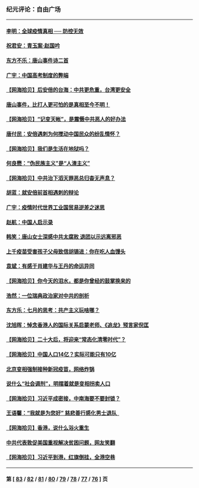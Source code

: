 ### 纪元评论：自由广场
---
#### [李明：全球疫情真相 ── 防控无效](../../pages/nsc993/n13783482.md) 
#### [祝君安：青玉案·赵国吟](../../pages/nsc993/n13783576.md) 
#### [东方不乐：唐山事件诗二首](../../pages/nsc993/n13783559.md) 
#### [广宇：中国高考制度的弊端](../../pages/nsc993/n13783352.md) 
#### [【网海拾贝】后安倍的台海：中共更危重，台湾更安全](../../pages/nsc993/n13783340.md) 
#### [唐山事件，比打人更可怕的是真相至今不明！](../../pages/nsc993/n13783297.md) 
#### [【网海拾贝】“记变天帐”，是震慑中共恶人的好办法](../../pages/nsc993/n13782737.md) 
#### [唐付民：安倍遇刺为何搅动中国民众的纷乱情怀？](../../pages/nsc993/n13782127.md) 
#### [【网海拾贝】我们是生活在地狱吗？](../../pages/nsc993/n13782053.md) 
#### [何良懋：“伪民族主义”是“人渣主义”](../../pages/nsc993/n13781090.md) 
#### [【网海拾贝】中共治下滔天罪恶总归杳无声息？](../../pages/nsc993/n13780659.md) 
#### [胡蓝：就安倍前首相遇刺的辩论](../../pages/nsc993/n13780551.md) 
#### [广宇：疫情时代世界工业国贸易逆差之迷思](../../pages/nsc993/n13779814.md) 
#### [赵航：中国人启示录](../../pages/nsc993/n13779765.md) 
#### [韩笑：唐山女士深感中共太腐败 退团以示远离邪恶](../../pages/nsc993/n13779750.md) 
#### [上千疫苗受害孩子父母致信胡锡进：你在吃人血馒头](../../pages/nsc993/n13779052.md) 
#### [袁斌：有感于肖建华与王丹的命运异同](../../pages/nsc993/n13779021.md) 
#### [【网海拾贝】你今天的泪水，都是你曾经的鼓掌换来的](../../pages/nsc993/n13779005.md) 
#### [浩然：一位瑞典政治家对中共的剖析](../../pages/nsc993/n13778120.md) 
#### [东方乐：七月的思考：共产主义玩啥哪？](../../pages/nsc993/n13778229.md) 
#### [沈旭晖：悼念香港人的国际关系启蒙老师、《追龙》预言家倪匡](../../pages/nsc993/n13778215.md) 
#### [【网海拾贝】二十大后，将迎来“常态化清零时代”？](../../pages/nsc993/n13777599.md) 
#### [【网海拾贝】中国人口14亿？实际可能只有10亿](../../pages/nsc993/n13776256.md) 
#### [北京变相强制接种新冠疫苗，网络炸锅](../../pages/nsc993/n13776238.md) 
#### [说什么“社会调剂”，明摆着就是变相拐卖人口](../../pages/nsc993/n13774755.md) 
#### [【网海拾贝】习近平成密接，中南海要不要封锁？](../../pages/nsc993/n13774711.md) 
#### [王语馨：“我就是为您好” 慈悲善行感化男士退队  ](../../pages/nsc993/n13773846.md) 
#### [【网海拾贝】香港，说什么浴火重生](../../pages/nsc993/n13773031.md) 
#### [中共代表敦促美国重视解决贫困问题，网友笑翻](../../pages/nsc993/n13772512.md) 
#### [【网海拾贝】习近平到港，红旗倒挂，全港空巷](../../pages/nsc993/n13772006.md) 

---
#### 第 [ [83](./83.md) / [82](./82.md) / [81](./81.md) / [80](./80.md) / [79](./79.md) / [78](./78.md) / [77](./77.md) / [76](./76.md) ] 页

